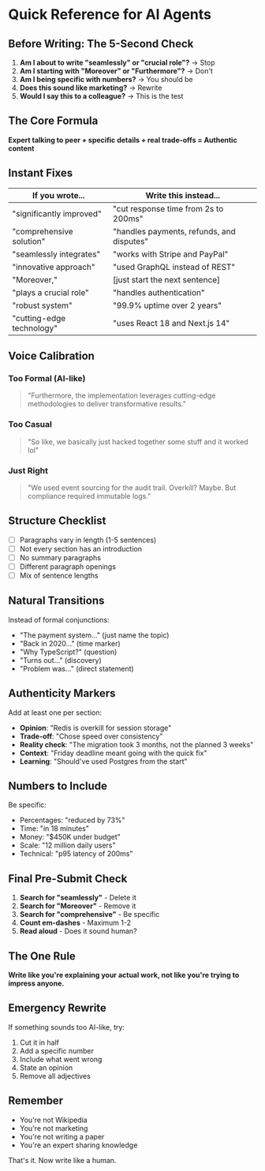 # Quick Reference for AI Agents

## Before Writing: The 5-Second Check

1. **Am I about to write "seamlessly" or "crucial role"?** → Stop
2. **Am I starting with "Moreover" or "Furthermore"?** → Don't
3. **Am I being specific with numbers?** → You should be
4. **Does this sound like marketing?** → Rewrite
5. **Would I say this to a colleague?** → This is the test

## The Core Formula

**Expert talking to peer + specific details + real trade-offs = Authentic content**

## Instant Fixes

| If you wrote... | Write this instead... |
|-----------------|----------------------|
| "significantly improved" | "cut response time from 2s to 200ms" |
| "comprehensive solution" | "handles payments, refunds, and disputes" |
| "seamlessly integrates" | "works with Stripe and PayPal" |
| "innovative approach" | "used GraphQL instead of REST" |
| "Moreover," | [just start the next sentence] |
| "plays a crucial role" | "handles authentication" |
| "robust system" | "99.9% uptime over 2 years" |
| "cutting-edge technology" | "uses React 18 and Next.js 14" |

## Voice Calibration

### Too Formal (AI-like)
> "Furthermore, the implementation leverages cutting-edge methodologies to deliver transformative results."

### Too Casual
> "So like, we basically just hacked together some stuff and it worked lol"

### Just Right
> "We used event sourcing for the audit trail. Overkill? Maybe. But compliance required immutable logs."

## Structure Checklist

- [ ] Paragraphs vary in length (1-5 sentences)
- [ ] Not every section has an introduction
- [ ] No summary paragraphs
- [ ] Different paragraph openings
- [ ] Mix of sentence lengths

## Natural Transitions

Instead of formal conjunctions:
- "The payment system..." (just name the topic)
- "Back in 2020..." (time marker)
- "Why TypeScript?" (question)
- "Turns out..." (discovery)
- "Problem was..." (direct statement)

## Authenticity Markers

Add at least one per section:
- **Opinion**: "Redis is overkill for session storage"
- **Trade-off**: "Chose speed over consistency"
- **Reality check**: "The migration took 3 months, not the planned 3 weeks"
- **Context**: "Friday deadline meant going with the quick fix"
- **Learning**: "Should've used Postgres from the start"

## Numbers to Include

Be specific:
- Percentages: "reduced by 73%"
- Time: "in 18 minutes"
- Money: "$450K under budget"
- Scale: "12 million daily users"
- Technical: "p95 latency of 200ms"

## Final Pre-Submit Check

1. **Search for "seamlessly"** - Delete it
2. **Search for "Moreover"** - Remove it
3. **Search for "comprehensive"** - Be specific
4. **Count em-dashes** - Maximum 1-2
5. **Read aloud** - Does it sound human?

## The One Rule

**Write like you're explaining your actual work, not like you're trying to impress anyone.**

## Emergency Rewrite

If something sounds too AI-like, try:
1. Cut it in half
2. Add a specific number
3. Include what went wrong
4. State an opinion
5. Remove all adjectives

## Remember

- You're not Wikipedia
- You're not marketing
- You're not writing a paper
- You're an expert sharing knowledge

That's it. Now write like a human.
